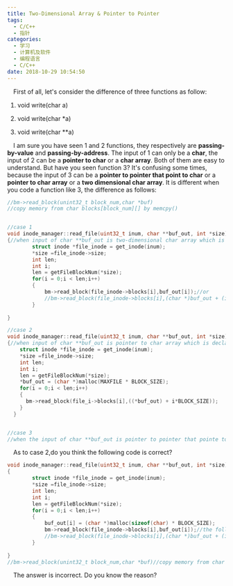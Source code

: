 ```yaml
---
title: Two-Dimensional Array & Pointer to Pointer
tags:
  - C/C++
  - 指针
categories:
  - 学习
  - 计算机及软件
  - 编程语言
  - C/C++
date: 2018-10-29 10:54:50
---
```


&emsp;First of all, let's consider the difference of three functions as follow:    

1.  void write(char a)

2.  void write(char *a)

3.  void write(char **a)    
<!--more-->
&emsp;I am sure you have seen 1 and 2 functions, they respectively are __passing-by-value__ and __passing-by-address__. The input of 1 can only be a __char__, the input of 2 can be a __pointer to char__ or a __char array__. Both of them are easy to understand. But have you seen function 3? It's confusing some times, because the input of 3 can be a __pointer to pointer that point to char__ or a __pointer to char array__ or a __two dimensional char array__. It is different when you code a function like 3, the difference as follows:

```c++
//bm->read_block(unint32_t block_num,char *buf)
//copy memory from char blocks[block_num][] by memcpy()


//case 1
void inode_manager::read_file(uint32_t inum, char **buf_out, int *size)
{//when input of char **buf_out is two-dimensional char array which is declaration as char buf_out[BLOCK_NUM][BLOCK_SIZE]
        struct inode *file_inode = get_inode(inum);
        *size =file_inode->size;
        int len;
        int i;
        len = getFileBlockNum(*size);
        for(i = 0;i < len;i++)
        {
            bm->read_block(file_inode->blocks[i],buf_out[i]);//or
            //bm->read_block(file_inode->blocks[i],(char *)buf_out + (i * BLOCK_SIZE));
        }
    	
}

//case 2
void inode_manager::read_file(uint32_t inum, char **buf_out, int *size)
{//when input of char **buf_out is pointer to char array which is declaration as char *buf_out; and call this function like read_file(id,&buf_out,size)
    struct inode *file_inode = get_inode(inum);
    *size =file_inode->size;
    int len;
    int i;
    len = getFileBlockNum(*size);
    *buf_out = (char *)malloc(MAXFILE * BLOCK_SIZE);
    for(i = 0;i < len;i++)
    {
      bm->read_block(file_i->blocks[i],((*buf_out) + i*BLOCK_SIZE));
    }
  }


//case 3
//when the input of char **buf_out is pointer to pointer that pointe to char,which is declaration as char **buf_out. What you can do to the input is rare.
```

&emsp;As to case 2,do you think the following code is correct?

```c++
void inode_manager::read_file(uint32_t inum, char **buf_out, int *size)
{
        struct inode *file_inode = get_inode(inum);
        *size =file_inode->size;
        int len;
        int i;
        len = getFileBlockNum(*size);
        for(i = 0;i < len;i++)
        {
            buf_out[i] = (char *)malloc(sizeof(char) * BLOCK_SIZE);
            bm->read_block(file_inode->blocks[i],buf_out[i]);//the following line is alse wrong
            //bm->read_block(file_inode->blocks[i],(char *)buf_out + (i * BLOCK_SIZE));
        }
    	
}
//bm->read_block(unint32_t block_num,char *buf)//copy memory from char blocks[block_num][] by memcpy()
```

&emsp;The answer is incorrect. Do you know the reason?